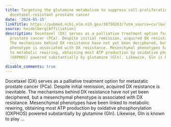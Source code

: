 ```yaml
---
title: Targeting the glutamine metabolism to suppress cell proliferation in mesenchymal
  docetaxel-resistant prostate cancer
date: '2024-05-15'
linkTitle: https://pubmed.ncbi.nlm.nih.gov/38750263/?utm_source=curl&utm_medium=rss&utm_campaign=pubmed-2&utm_content=1FakS-2QOkCT8HsMOQP1bCRQ4YzyumYOmxmF0moLsQ3dFB1E9V&fc=20220326224207&ff=20240516181522&v=2.18.0.post9+e462414
source: heidelberg[Affiliation]
description: Docetaxel (DX) serves as a palliative treatment option for metastatic
  prostate cancer (PCa). Despite initial remission, acquired DX resistance is inevitable.
  The mechanisms behind DX resistance have not yet been deciphered, but a mesenchymal
  phenotype is associated with DX resistance. Mesenchymal phenotypes have been linked
  to metabolic rewiring, obtaining most ATP production by oxidative phosphorylation
  (OXPHOS) powered substantially by glutamine (Gln). Likewise, Gln is known to play
  ...
disable_comments: true
---
```

Docetaxel (DX) serves as a palliative treatment option for metastatic prostate cancer (PCa). Despite initial remission, acquired DX resistance is inevitable. The mechanisms behind DX resistance have not yet been deciphered, but a mesenchymal phenotype is associated with DX resistance. Mesenchymal phenotypes have been linked to metabolic rewiring, obtaining most ATP production by oxidative phosphorylation (OXPHOS) powered substantially by glutamine (Gln). Likewise, Gln is known to play ...